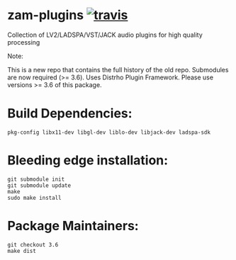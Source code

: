 zam-plugins [![travis](https://travis-ci.org/zamaudio/zam-plugins.svg?branch=master)](https://travis-ci.org/zamaudio/zam-plugins)
===========

Collection of LV2/LADSPA/VST/JACK audio plugins for high quality processing

Note:

This is a new repo that contains the full history of the old repo.
Submodules are now required (>= 3.6).
Uses Distrho Plugin Framework.
Please use versions >= 3.6 of this package.

Build Dependencies:
===================

	pkg-config libx11-dev libgl-dev liblo-dev libjack-dev ladspa-sdk


Bleeding edge installation:
===========================

	git submodule init
	git submodule update
	make
	sudo make install


Package Maintainers:
====================

	git checkout 3.6
	make dist
